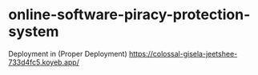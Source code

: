 # online-software-piracy-protection-system
Deployment in (Proper Deployment)
https://colossal-gisela-jeetshee-733d4fc5.koyeb.app/
